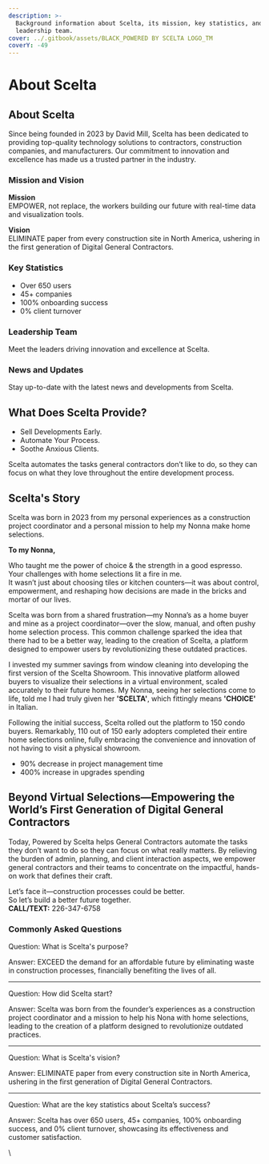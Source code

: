 ```yaml
---
description: >-
  Background information about Scelta, its mission, key statistics, and the
  leadership team.
cover: ../.gitbook/assets/BLACK_POWERED BY SCELTA LOGO_TM
coverY: -49
---
```


# About Scelta

## About Scelta

Since being founded in 2023 by David Mill, Scelta has been dedicated to providing top-quality technology solutions to contractors, construction companies, and manufacturers. Our commitment to innovation and excellence has made us a trusted partner in the industry.

### Mission and Vision

**Mission**\
EMPOWER, not replace, the workers building our future with real-time data and visualization tools.

**Vision**\
ELIMINATE paper from every construction site in North America, ushering in the first generation of Digital General Contractors.

### Key Statistics

* Over 650 users
* 45+ companies
* 100% onboarding success
* 0% client turnover

### Leadership Team

Meet the leaders driving innovation and excellence at Scelta.

### News and Updates

Stay up-to-date with the latest news and developments from Scelta.

## What Does Scelta Provide?

* Sell Developments Early.
* Automate Your Process.
* Soothe Anxious Clients.

Scelta automates the tasks general contractors don’t like to do, so they can focus on what they love throughout the entire development process.

## Scelta's Story

Scelta was born in 2023 from my personal experiences as a construction project coordinator and a personal mission to help my Nonna make home selections.

**To my Nonna,**

Who taught me the power of choice & the strength in a good espresso.\
Your challenges with home selections lit a fire in me.\
It wasn’t just about choosing tiles or kitchen counters—it was about control, empowerment, and reshaping how decisions are made in the bricks and mortar of our lives.

Scelta was born from a shared frustration—my Nonna’s as a home buyer and mine as a project coordinator—over the slow, manual, and often pushy home selection process. This common challenge sparked the idea that there had to be a better way, leading to the creation of Scelta, a platform designed to empower users by revolutionizing these outdated practices.

I invested my summer savings from window cleaning into developing the first version of the Scelta Showroom. This innovative platform allowed buyers to visualize their selections in a virtual environment, scaled accurately to their future homes. My Nonna, seeing her selections come to life, told me I had truly given her **'SCELTA'**, which fittingly means **'CHOICE'** in Italian.

Following the initial success, Scelta rolled out the platform to 150 condo buyers. Remarkably, 110 out of 150 early adopters completed their entire home selections online, fully embracing the convenience and innovation of not having to visit a physical showroom.

* 90% decrease in project management time
* 400% increase in upgrades spending

## Beyond Virtual Selections—Empowering the World’s First Generation of Digital General Contractors

Today, Powered by Scelta helps General Contractors automate the tasks they don’t want to do so they can focus on what really matters. By relieving the burden of admin, planning, and client interaction aspects, we empower general contractors and their teams to concentrate on the impactful, hands-on work that defines their craft.

Let’s face it—construction processes could be better.\
So let’s build a better future together.\
**CALL/TEXT:** 226-347-6758

### Commonly Asked Questions

Question: What is Scelta's purpose?

Answer: EXCEED the demand for an affordable future by eliminating waste in construction processes, financially benefiting the lives of all.

***

Question: How did Scelta start?

Answer: Scelta was born from the founder’s experiences as a construction project coordinator and a mission to help his Nona with home selections, leading to the creation of a platform designed to revolutionize outdated practices.

***

Question: What is Scelta's vision?

Answer: ELIMINATE paper from every construction site in North America, ushering in the first generation of Digital General Contractors.

***

Question: What are the key statistics about Scelta’s success?

Answer: Scelta has over 650 users, 45+ companies, 100% onboarding success, and 0% client turnover, showcasing its effectiveness and customer satisfaction.

\
